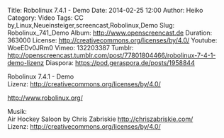 Title: Robolinux 7.4.1 - Demo
Date: 2014-02-25 12:00
Author: Heiko
Category: Video
Tags: CC by,Linux,Neueinsteiger,screencast,Robolinux,Demo
Slug: Robolinux_741_Demo
Album: http://www.openscreencast.de
Duration: 363000
License: http://creativecommons.org/licenses/by/4.0/
Youtube: WoeEDv0JRm0
Vimeo: 132203387
Tumblr: http://openscreencast.tumblr.com/post/77801804466/robolinux-7-4-1-demo-lizenz
Diaspora: https://pod.geraspora.de/posts/1958844

Robolinux 7.4.1 - Demo  
Lizenz: <http://creativecommons.org/licenses/by/4.0/>  
  
<http://www.robolinux.org/>  
  
Musik:  
Air Hockey Saloon by Chris Zabriskie <http://chriszabriskie.com/>  
Lizenz: <http://creativecommons.org/licenses/by/4.0/>


